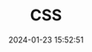 ﻿---
title: CSS
categories:
- Front end
- HTML_CSS_JS_JQuery
tags:
- Front end
date: 2024-01-23 15:52:51
---

